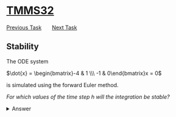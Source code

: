 # [TMMS32](./README.md)
[Previous Task](./linearity.md) &nbsp;&nbsp;&nbsp;&nbsp;&nbsp;    [Next Task](./solvability.md)
## Stability

The ODE system

$\dot{x} = \begin{bmatrix}-4 & 1 \\\ -1 & 0\end{bmatrix}x = 0$

is simulated using the forward Euler method. 

*For which values of the time step $h$ will the integration be stable?*

<details>
<summary>
Answer
</summary>
$0<h<\dfrac{2}{3}$
</details>

<details>
<summary>
Solution
</summary>
Forward Euler is stable if $|1-h\lambda|<1$, where $\lambda$ is the worst-case eigenvalue of the system.

Compute the Eigenvalues:

$\det(\mathbf{A}-\mathbf{I}\lambda) = 0 \Rightarrow$

$\lambda^2 +4\lambda +1 = 0\Rightarrow \begin{cases}\lambda_1=-1\\\ \lambda_2=-3\end{cases}$

Worst case is $\lambda=-3$, which yields $0<h<\dfrac{2}{3}$.
</details>

